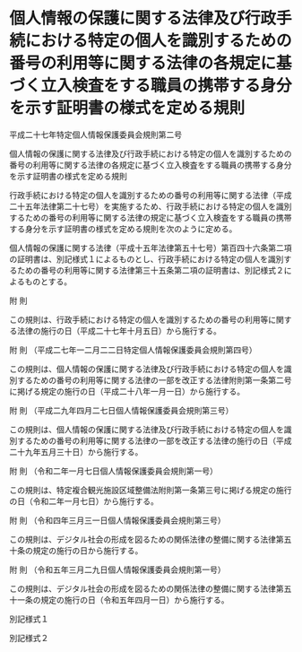 # 個人情報の保護に関する法律及び行政手続における特定の個人を識別するための番号の利用等に関する法律の各規定に基づく立入検査をする職員の携帯する身分を示す証明書の様式を定める規則

平成二十七年特定個人情報保護委員会規則第二号

個人情報の保護に関する法律及び行政手続における特定の個人を識別するための番号の利用等に関する法律の各規定に基づく立入検査をする職員の携帯する身分を示す証明書の様式を定める規則

行政手続における特定の個人を識別するための番号の利用等に関する法律（平成二十五年法律第二十七号）を実施するため、行政手続における特定の個人を識別するための番号の利用等に関する法律の規定に基づく立入検査をする職員の携帯する身分を示す証明書の様式を定める規則を次のように定める。

個人情報の保護に関する法律（平成十五年法律第五十七号）第百四十六条第二項の証明書は、別記様式１によるものとし、行政手続における特定の個人を識別するための番号の利用等に関する法律第三十五条第二項の証明書は、別記様式２によるものとする。

附 則

この規則は、行政手続における特定の個人を識別するための番号の利用等に関する法律の施行の日（平成二十七年十月五日）から施行する。

附 則 （平成二七年一二月二二日特定個人情報保護委員会規則第四号）

この規則は、個人情報の保護に関する法律及び行政手続における特定の個人を識別するための番号の利用等に関する法律の一部を改正する法律附則第一条第二号に掲げる規定の施行の日（平成二十八年一月一日）から施行する。

附 則 （平成二九年四月二七日個人情報保護委員会規則第三号）

この規則は、個人情報の保護に関する法律及び行政手続における特定の個人を識別するための番号の利用等に関する法律の一部を改正する法律の施行の日（平成二十九年五月三十日）から施行する。

附 則 （令和二年一月七日個人情報保護委員会規則第一号）

この規則は、特定複合観光施設区域整備法附則第一条第三号に掲げる規定の施行の日（令和二年一月七日）から施行する。

附 則 （令和四年三月三一日個人情報保護委員会規則第三号）

この規則は、デジタル社会の形成を図るための関係法律の整備に関する法律第五十条の規定の施行の日から施行する。

附 則 （令和五年三月二九日個人情報保護委員会規則第一号）

この規則は、デジタル社会の形成を図るための関係法律の整備に関する法律第五十一条の規定の施行の日（令和五年四月一日）から施行する。

別記様式１

[](/./pict/2FH00000066748.pdf)

別記様式２

[](/./pict/2FH00000066749.pdf)
